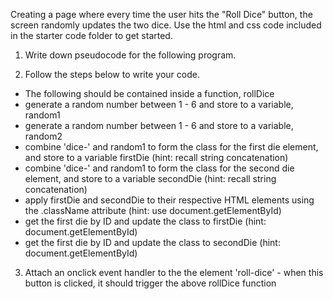 Creating a page where every time the user hits the "Roll Dice" button, the screen randomly updates the two dice. Use the html and css code included in the starter code folder to get started.

1) Write down pseudocode for the following program.

2) Follow the steps below to write your code.
* The following should be contained inside a function, rollDice
* generate a random number between 1 - 6 and store to a variable, random1
* generate a random number between 1 - 6 and store to a variable, random2
* combine 'dice-' and random1 to form the class for the first die element, and store to a variable firstDie (hint: recall string concatenation)
* combine 'dice-' and random1 to form the class for the second die element, and store to a variable secondDie (hint: recall string concatenation)
* apply firstDie and secondDie to their respective HTML elements using the .className attribute (hint: use document.getElementById)
* get the first die by ID and update the class to firstDie (hint: document.getElementById)
* get the first die by ID and update the class to secondDie (hint: document.getElementById)

3) Attach an onclick event handler to the the element 'roll-dice' - when this button is clicked, it should trigger the above rollDice function
